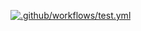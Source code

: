 [![.github/workflows/test.yml](https://github.com/paramkr2/Converter_Kaggle_Api/actions/workflows/test.yml/badge.svg?branch=main)](https://github.com/paramkr2/Converter_Kaggle_Api/actions/workflows/test.yml)
